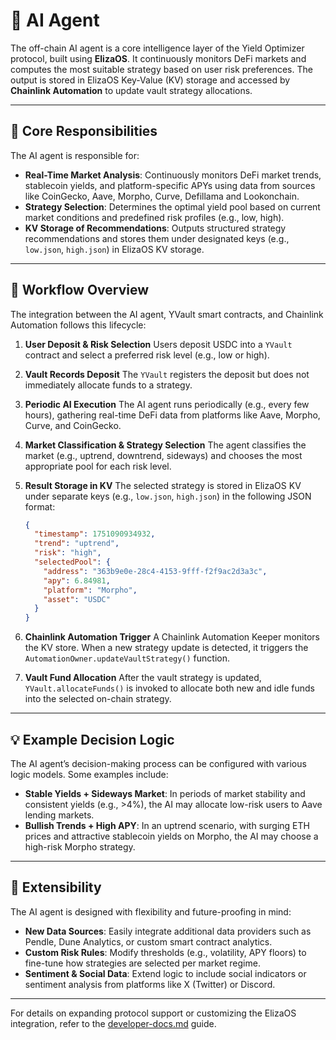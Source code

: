 
# 🤖 AI Agent

The off-chain AI agent is a core intelligence layer of the Yield Optimizer protocol, built using **ElizaOS**. It continuously monitors DeFi markets and computes the most suitable strategy based on user risk preferences. The output is stored in ElizaOS Key-Value (KV) storage and accessed by **Chainlink Automation** to update vault strategy allocations.

---

## 🎯 Core Responsibilities

The AI agent is responsible for:

* **Real-Time Market Analysis**: Continuously monitors DeFi market trends, stablecoin yields, and platform-specific APYs using data from sources like CoinGecko, Aave, Morpho, Curve, Defillama and Lookonchain.
* **Strategy Selection**: Determines the optimal yield pool based on current market conditions and predefined risk profiles (e.g., low, high).
* **KV Storage of Recommendations**: Outputs structured strategy recommendations and stores them under designated keys (e.g., `low.json`, `high.json`) in ElizaOS KV storage.

---

## 🚀 Workflow Overview

The integration between the AI agent, YVault smart contracts, and Chainlink Automation follows this lifecycle:

1. **User Deposit & Risk Selection**
   Users deposit USDC into a `YVault` contract and select a preferred risk level (e.g., low or high).

2. **Vault Records Deposit**
   The `YVault` registers the deposit but does not immediately allocate funds to a strategy.

3. **Periodic AI Execution**
   The AI agent runs periodically (e.g., every few hours), gathering real-time DeFi data from platforms like Aave, Morpho, Curve, and CoinGecko.

4. **Market Classification & Strategy Selection**
   The agent classifies the market (e.g., uptrend, downtrend, sideways) and chooses the most appropriate pool for each risk level.

5. **Result Storage in KV**
   The selected strategy is stored in ElizaOS KV under separate keys (e.g., `low.json`, `high.json`) in the following JSON format:

   ```json
   {
     "timestamp": 1751090934932,
     "trend": "uptrend",
     "risk": "high",
     "selectedPool": {
       "address": "363b9e0e-28c4-4153-9fff-f2f9ac2d3a3c",
       "apy": 6.84981,
       "platform": "Morpho",
       "asset": "USDC"
     }
   }
   ```

6. **Chainlink Automation Trigger**
   A Chainlink Automation Keeper monitors the KV store. When a new strategy update is detected, it triggers the `AutomationOwner.updateVaultStrategy()` function.

7. **Vault Fund Allocation**
   After the vault strategy is updated, `YVault.allocateFunds()` is invoked to allocate both new and idle funds into the selected on-chain strategy.

---

## 💡 Example Decision Logic

The AI agent’s decision-making process can be configured with various logic models. Some examples include:

* **Stable Yields + Sideways Market**: In periods of market stability and consistent yields (e.g., >4%), the AI may allocate low-risk users to Aave lending markets.
* **Bullish Trends + High APY**: In an uptrend scenario, with surging ETH prices and attractive stablecoin yields on Morpho, the AI may choose a high-risk Morpho strategy.

---

## 🔌 Extensibility

The AI agent is designed with flexibility and future-proofing in mind:

* **New Data Sources**: Easily integrate additional data providers such as Pendle, Dune Analytics, or custom smart contract analytics.
* **Custom Risk Rules**: Modify thresholds (e.g., volatility, APY floors) to fine-tune how strategies are selected per market regime.
* **Sentiment & Social Data**: Extend logic to include social indicators or sentiment analysis from platforms like X (Twitter) or Discord.

---

For details on expanding protocol support or customizing the ElizaOS integration, refer to the [developer-docs.md](developer-docs.md) guide.

